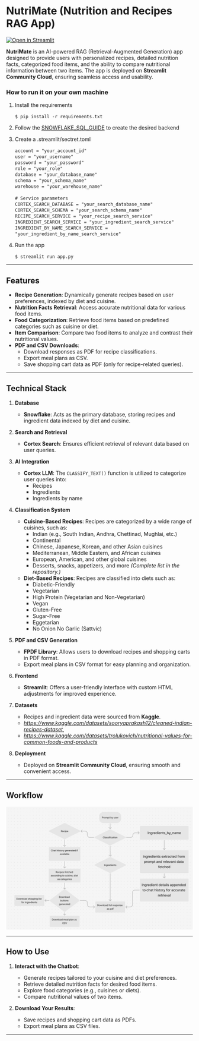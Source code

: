# NutriMate (Nutrition and Recipes RAG App)
[![Open in Streamlit](https://static.streamlit.io/badges/streamlit_badge_black_white.svg)](https://nutrimate-ragnroll.streamlit)

**NutriMate** is an AI-powered RAG (Retrieval-Augmented Generation) app designed to provide users with personalized recipes, detailed nutrition facts, categorized food items, and the ability to compare nutritional information between two items. The app is deployed on **Streamlit Community Cloud**, ensuring seamless access and usability.

### How to run it on your own machine

1. Install the requirements

   ```
   $ pip install -r requirements.txt
   ```

2. Follow the [SNOWFLAKE_SQL_GUIDE](SNOWFLAKE_SQL_GUIDE.md) to create the desired backend

3. Create a .streamlit/sectret.toml 
   ```
   account = "your_account_id"  
   user = "your_username"  
   password = "your_password"  
   role = "your_role"  
   database = "your_database_name"  
   schema = "your_schema_name"  
   warehouse = "your_warehouse_name"  
      
   # Service parameters
   CORTEX_SEARCH_DATABASE = "your_search_database_name"  
   CORTEX_SEARCH_SCHEMA = "your_search_schema_name"  
   RECIPE_SEARCH_SERVICE = "your_recipe_search_service"  
   INGREDIENT_SEARCH_SERVICE = "your_ingredient_search_service"  
   INGREDIENT_BY_NAME_SEARCH_SERVICE = "your_ingredient_by_name_search_service"
   ```

4. Run the app

   ```
   $ streamlit run app.py
   ```
---

## Features
- **Recipe Generation**: Dynamically generate recipes based on user preferences, indexed by diet and cuisine.
- **Nutrition Facts Retrieval**: Access accurate nutritional data for various food items.
- **Food Categorization**: Retrieve food items based on predefined categories such as cuisine or diet.
- **Item Comparison**: Compare two food items to analyze and contrast their nutritional values.
- **PDF and CSV Downloads**: 
  - Download responses as PDF for recipe classifications.
  - Export meal plans as CSV.
  - Save shopping cart data as PDF (only for recipe-related queries).

---

## Technical Stack
1. **Database**  
   - **Snowflake**: Acts as the primary database, storing recipes and ingredient data indexed by diet and cuisine.

2. **Search and Retrieval**  
   - **Cortex Search**: Ensures efficient retrieval of relevant data based on user queries.

3. **AI Integration**  
   - **Cortex LLM**: The `CLASSIFY_TEXT()` function is utilized to categorize user queries into:
     - Recipes
     - Ingredients
     - Ingredients by name

4. **Classification System**  
   - **Cuisine-Based Recipes**:
     Recipes are categorized by a wide range of cuisines, such as:
     - Indian (e.g., South Indian, Andhra, Chettinad, Mughlai, etc.)
     - Continental
     - Chinese, Japanese, Korean, and other Asian cuisines
     - Mediterranean, Middle Eastern, and African cuisines
     - European, American, and other global cuisines
     - Desserts, snacks, appetizers, and more
     *(Complete list in the repository.)*
   - **Diet-Based Recipes**:
     Recipes are classified into diets such as:
     - Diabetic-Friendly
     - Vegetarian
     - High Protein (Vegetarian and Non-Vegetarian)
     - Vegan
     - Gluten-Free
     - Sugar-Free
     - Eggetarian
     - No Onion No Garlic (Sattvic)

5. **PDF and CSV Generation**  
   - **FPDF Library**: Allows users to download recipes and shopping carts in PDF format.
   - Export meal plans in CSV format for easy planning and organization.

6. **Frontend**  
   - **Streamlit**: Offers a user-friendly interface with custom HTML adjustments for improved experience.

7. **Datasets**  
   - Recipes and ingredient data were sourced from **Kaggle**.
   - *https://www.kaggle.com/datasets/sooryaprakash12/cleaned-indian-recipes-dataset*,    
   - *https://www.kaggle.com/datasets/trolukovich/nutritional-values-for-common-foods-and-products*

8. **Deployment**  
   - Deployed on **Streamlit Community Cloud**, ensuring smooth and convenient access.

---
## Workflow
![Workflow Image](assets/workflow.jpg)

---

## How to Use
1. **Interact with the Chatbot**:
   - Generate recipes tailored to your cuisine and diet preferences.
   - Retrieve detailed nutrition facts for desired food items.
   - Explore food categories (e.g., cuisines or diets).
   - Compare nutritional values of two items.

2. **Download Your Results**:
   - Save recipes and shopping cart data as PDFs.
   - Export meal plans as CSV files.

---
